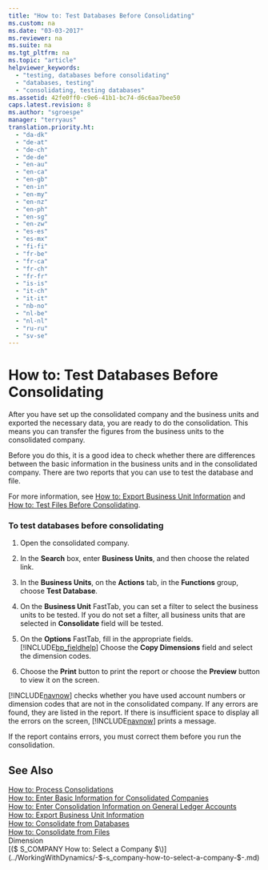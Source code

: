```yaml
---
title: "How to: Test Databases Before Consolidating"
ms.custom: na
ms.date: "03-03-2017"
ms.reviewer: na
ms.suite: na
ms.tgt_pltfrm: na
ms.topic: "article"
helpviewer_keywords: 
  - "testing, databases before consolidating"
  - "databases, testing"
  - "consolidating, testing databases"
ms.assetid: 42fe0ff0-c9e6-41b1-bc74-d6c6aa7bee50
caps.latest.revision: 8
ms.author: "sgroespe"
manager: "terryaus"
translation.priority.ht: 
  - "da-dk"
  - "de-at"
  - "de-ch"
  - "de-de"
  - "en-au"
  - "en-ca"
  - "en-gb"
  - "en-in"
  - "en-my"
  - "en-nz"
  - "en-ph"
  - "en-sg"
  - "en-zw"
  - "es-es"
  - "es-mx"
  - "fi-fi"
  - "fr-be"
  - "fr-ca"
  - "fr-ch"
  - "fr-fr"
  - "is-is"
  - "it-ch"
  - "it-it"
  - "nb-no"
  - "nl-be"
  - "nl-nl"
  - "ru-ru"
  - "sv-se"
---
```

# How to: Test Databases Before Consolidating
After you have set up the consolidated company and the business units and exported the necessary data, you are ready to do the consolidation. This means you can transfer the figures from the business units to the consolidated company.  
  
 Before you do this, it is a good idea to check whether there are differences between the basic information in the business units and in the consolidated company. There are two reports that you can use to test the database and file.  
  
 For more information, see [How to: Export Business Unit Information](../Finance/how-to-export-business-unit-information.md) and [How to: Test Files Before Consolidating](../Finance/how-to-test-files-before-consolidating.md).  
  
### To test databases before consolidating  
  
1.  Open the consolidated company.  
  
2.  In the **Search** box, enter **Business Units**, and then choose the related link.  
  
3.  In the **Business Units**, on the **Actions** tab, in the **Functions** group, choose **Test Database**.  
  
4.  On the **Business Unit** FastTab, you can set a filter to select the business units to be tested. If you do not set a filter, all business units that are selected in **Consolidate** field will be tested.  
  
5.  On the **Options** FastTab, fill in the appropriate fields. [!INCLUDE[bp_fieldhelp]()] Choose the **Copy Dimensions** field and select the dimension codes.  
  
6.  Choose the **Print** button to print the report or choose the **Preview** button to view it on the screen.  
  
 [!INCLUDE[navnow](../ApplicationDesign/includes/navnow_md.md)] checks whether you have used account numbers or dimension codes that are not in the consolidated company. If any errors are found, they are listed in the report. If there is insufficient space to display all the errors on the screen, [!INCLUDE[navnow](../ApplicationDesign/includes/navnow_md.md)] prints a message.  
  
 If the report contains errors, you must correct them before you run the consolidation.  
  
## See Also  
 [How to: Process Consolidations](../Finance/how-to-process-consolidations.md)   
 [How to: Enter Basic Information for Consolidated Companies](../Finance/how-to-enter-basic-information-for-consolidated-companies.md)   
 [How to: Enter Consolidation Information on General Ledger Accounts](../Finance/how-to-enter-consolidation-information-on-general-ledger-accounts.md)   
 [How to: Export Business Unit Information](../Finance/how-to-export-business-unit-information.md)   
 [How to: Consolidate from Databases](../Finance/how-to-consolidate-from-databases.md)   
 [How to: Consolidate from Files](../Finance/how-to-consolidate-from-files.md)   
 Dimension   
 [\($ S\_COMPANY How to: Select a Company $\)](../WorkingWithDynamics/-$-s_company-how-to-select-a-company-$-.md)